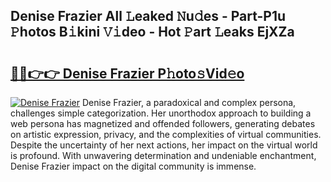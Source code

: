 ## Denise Frazier All 𝙻eaked 𝙽u𝚍es - Part-P1u 𝙿hotos B𝚒kini 𝚅𝚒deo - Hot 𝙿art 𝙻eaks EjXZa

# <h2><a href="http://ld1emn.urlbe.top/?page=Denise+Frazier">🔗🔗👉👉 Denise Frazier P𝚑oto𝚜Vid𝚎o</a></h2>

[![Denise Frazier](https://i.imgur.com/eBuTRDB.gif)](http://ld1emn.urlbe.top/?page=Denise+Frazier)
Denise Frazier, a paradoxical and complex persona, challenges simple categorization. Her unorthodox approach to building a web persona has magnetized and offended followers, generating debates on artistic expression, privacy, and the complexities of virtual communities. Despite the uncertainty of her next actions, her impact on the virtual world is profound. With unwavering determination and undeniable enchantment, Denise Frazier impact on the digital community is immense.
